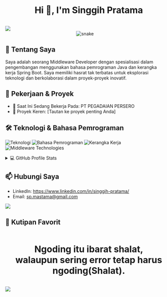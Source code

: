 <div id="user-content-toc">
  <ul align="center">
    <summary><h1 style="display: inline-block">Hi 👋, I'm Singgih Pratama</h1></summary>
  </ul>
</div>

<!--horizontal divider(gradiant)-->
<img src="https://user-images.githubusercontent.com/73097560/115834477-dbab4500-a447-11eb-908a-139a6edaec5c.gif">

<!--- snake -->
<div align="center">
  <img  src="https://github.com/mastama/mastama/blob/main/resources/img/grid-snake.svg"
       alt="snake" /></a>
</div>

## 🚀 Tentang Saya

Saya adalah seorang Middleware Developer dengan spesialisasi dalam pengembangan menggunakan bahasa pemrograman Java dan kerangka kerja Spring Boot. Saya memiliki hasrat tak terbatas untuk eksplorasi teknologi dan berkolaborasi dalam proyek-proyek inovatif.

## 💼 Pekerjaan & Proyek

- 🌱 Saat Ini Sedang Bekerja Pada: PT PEGADAIAN PERSERO
- 🚀 Proyek Keren: [Tautan ke proyek penting Anda]

## 🛠️ Teknologi & Bahasa Pemrograman

![Teknologi](https://img.shields.io/badge/Teknologi-Java,%20SQL,%20IntelliJ%20IDEA,%20Git,%20DBeaver,%20Postman,%20Gitlab,%20VS%20Code,%20MongoDB-ff69b4?style=flat&logo=java&logoColor=white)
![Bahasa Pemrograman](https://img.shields.io/badge/Bahasa-Java,%20SQL-007396?style=flat&logo=java&logoColor=white)
![Kerangka Kerja](https://img.shields.io/badge/Kerangka%20Kerja-Spring%20Boot,Spring%20Native-6DB33F?style=flat&logo=spring&logoColor=white)
![Middleware Technologies](https://img.shields.io/badge/Middleware%20Technologies-Apache%20Kafka,%20Docker,%20OpenShift,%20Jenkins,%20SonarQube,%20WebMethods-008080?style=flat)

<details> 
  <summary>💻 GitHub Profile Stats</summary>
  <div>
  <samp>
    <h2 align="center"> Github stats </h2>
      <br/>
    <details open>
  <summary><h3>Languages</h3></summary>
            <p align="center">
        <a href="https://github.com/mastama/">
          <img src="https://github-readme-stats.vercel.app/api/top-langs/?username=mastama&langs_count=6&theme=gruvbox&layout=compact&hide_border=true"
          alt="mastama :: overall Top Langs " /></a>
      </p>
        <p align="center">
          <a href="https://github.com/msatama/">
          <img width="45%" src="https://github-profile-summary-cards.vercel.app/api/cards/repos-per-language?username=mastama&theme=gruvbox&layout=compact&hide_border=true"
          alt="mastama :: Top Langs by repo" />
          <img width="45%" src="https://github-profile-summary-cards.vercel.app/api/cards/most-commit-language?username=mastama&theme=gruvbox&layout=compact&hide_border=true"
          alt="mastama :: Top Langs by commit" />
          </a>
        </p>
</details>
    <details open>
  <summary><h3>stasistic</h3></summary>
        <p align="center">
          <a href="https://github.com/mastama/">
          <img width="49.5%" src="https://github-readme-stats.vercel.app/api?username=mastama&show_icons=true&theme=gruvbox&hide_border=true" />
          <img width="49.5%" src="https://github-readme-streak-stats.herokuapp.com/?user=mastama&theme=gruvbox&hide_border=true" />
          </a>
       </p>
     <br>
     </samp>
  </div>    
</details>


## 📫 Hubungi Saya

- LinkedIn: https://www.linkedin.com/in/singgih-pratama/
- Email: sp.mastama@gmail.com

<!--horizontal divider(gradiant)-->
<img src="https://user-images.githubusercontent.com/73097560/115834477-dbab4500-a447-11eb-908a-139a6edaec5c.gif">

## 🎯 Kutipan Favorit

<div id="user-content-toc">
  <ul align="center">
    <summary><h1 style="display: inline-block">Ngoding itu ibarat shalat, walaupun sering error tetap harus ngoding(Shalat).</h1></summary>
  </ul>
</div>

<!--horizontal divider(gradiant)-->
<img src="https://user-images.githubusercontent.com/73097560/115834477-dbab4500-a447-11eb-908a-139a6edaec5c.gif">
